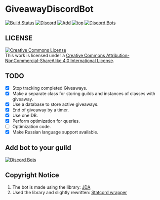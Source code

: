 # GiveawayDiscordBot
[![Build Status](https://travis-ci.com/megoRU/GiveawayDiscordBot.svg?branch=main)](https://travis-ci.com/megoRU/GiveawayDiscordBot)  [![Discord](https://img.shields.io/discord/779317239722672128?label=Discord)](https://discord.gg/UrWG3R683d)
[![Add](https://img.shields.io/badge/invite-Giveaway-blue?logo=discord)](https://top.gg/bot/808277484524011531/invite/)
[![top](https://img.shields.io/badge/TOP.GG-pink?logo=discord)](https://top.gg/bot/808277484524011531) [![Discord Bots](https://top.gg/api/widget/servers/808277484524011531.svg)](https://top.gg/bot/808277484524011531)

## LICENSE

<a rel="license" href="http://creativecommons.org/licenses/by-nc-sa/4.0/"><img alt="Creative Commons License" style="border-width:0" src="https://i.creativecommons.org/l/by-nc-sa/4.0/88x31.png" /></a><br />This work is licensed under a <a rel="license" href="http://creativecommons.org/licenses/by-nc-sa/4.0/">Creative Commons Attribution-NonCommercial-ShareAlike 4.0 International License</a>.

## TODO

-   [x]   Stop tracking completed Giveaways.
-   [x]   Make a separate class for storing guilds and instances of classes with giveaway.
-   [x]   Use a database to store active giveaways.
-   [X]   End of giveaway by a timer.
-   [X]   Use one DB.
-   [X]   Perform optimization for queries.
-   [ ]   Optimization code.
-   [X]   Make Russian language support available.

## Add bot to your guild
[![Discord Bots](https://top.gg/api/widget/808277484524011531.svg)](https://top.gg/bot/808277484524011531)

## Copyright Notice

1.  The bot is made using the library: [JDA](https://github.com/DV8FromTheWorld/JDA)
2. Used the library and slightly rewritten: [Statcord wrapper](https://github.com/pvhil/unofficial-statcord-wrapper)

